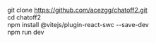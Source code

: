 git clone https://github.com/acezgg/chatoff2.git <br>
cd chatoff2 <br>
npm install @vitejs/plugin-react-swc --save-dev <br>
npm run dev <br>
